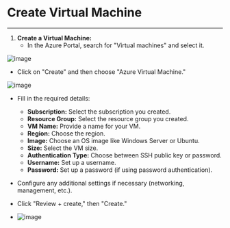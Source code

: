 # Create Virtual Machine
---
1. **Create a Virtual Machine:**
   - In the Azure Portal, search for "Virtual machines" and select it.
  
![image](https://github.com/user-attachments/assets/4d021b26-7670-43ab-b0ed-3bc370658573)

   - Click on "Create" and then choose "Azure Virtual Machine."

![image](https://github.com/user-attachments/assets/ec38ef83-bd5b-4d75-9295-cfa62a632ff3)


   - Fill in the required details:
     - **Subscription:** Select the subscription you created.
     - **Resource Group:** Select the resource group you created.
     - **VM Name:** Provide a name for your VM.
     - **Region:** Choose the region.
     - **Image:** Choose an OS image like Windows Server or Ubuntu.
     - **Size:** Select the VM size.
     - **Authentication Type:** Choose between SSH public key or password.
     - **Username:** Set up a username.
     - **Password:** Set up a password (if using password authentication).
   - Configure any additional settings if necessary (networking, management, etc.).
   - Click "Review + create," then "Create."

   - ![image](https://github.com/user-attachments/assets/984aa724-18d1-4150-8a79-79d79d7d8f1c)

